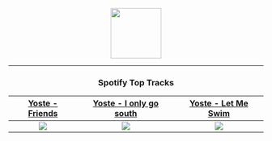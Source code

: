 <p align="center">
  <a href="https://www.tobiasmichael.de">
    <img src="https://tm-website-static.s3.eu-central-1.amazonaws.com/logo.png" width="100" height="100"/>
  </a>
</p>

---

<h3 align="center">Spotify Top Tracks</h3>

[Yoste - Friends](https://open.spotify.com/track/6fRweMf58LMH1Rv9h771GE)|[Yoste - I only go south](https://open.spotify.com/track/2nalwZyo0Ww9asX2IG7LmR)|[Yoste - Let Me Swim](https://open.spotify.com/track/0cKMNwYdrmXKEyzZjqDrWS)
:---:|:----:|:----:
<img src="https://i.scdn.co/image/ab67616d00001e02474dce47927c98b578cb319f"/>|<img src="https://i.scdn.co/image/ab67616d00001e02519f527dca307bbb360c8151"/>|<img src="https://i.scdn.co/image/ab67616d00001e0281d58fec46a30aeaa33df01a"/>